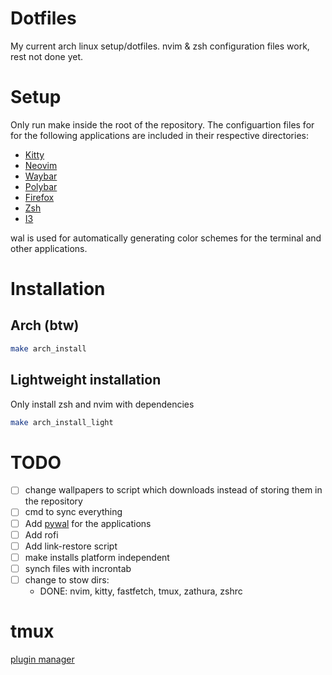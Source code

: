 # Dotfiles


My current arch linux setup/dotfiles.
nvim & zsh configuration files work, rest not done yet.

# Setup

Only run make inside the root of the repository.
The configuartion files for for the following applications are included in their respective directories:

- [Kitty](./kitty/README.md)
- [Neovim](./nvim/README.md)
- [Waybar](./waybar/README.md)
- [Polybar](./polybar/README.md)
- [Firefox](./firefox/README.md)
- [Zsh](./zsh/README.md)
- [I3](./i3/README.md)


wal is used for automatically generating color schemes for the terminal and other applications. 

# Installation



## Arch (btw)

```bash
make arch_install 
```

## Lightweight installation

Only install zsh and nvim with dependencies

```bash
make arch_install_light
```


# TODO

- [ ] change wallpapers to script which downloads instead of storing them in the repository
-   [ ] cmd to sync everything
-   [ ] Add [pywal](https://github.com/dylanaraps/pywal?tab=readme-ov-file) for the applications
-   [ ] Add rofi
-  [ ] Add link-restore script
-   [ ] make installs platform independent
-   [ ] synch files with incrontab 
-   [ ] change to stow dirs:
    -   DONE: nvim, kitty, fastfetch, tmux, zathura, zshrc


# tmux
[plugin manager](https://github.com/tmux-plugins/tpm)
